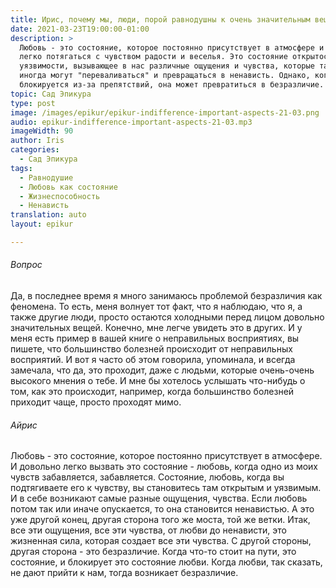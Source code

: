 ```yaml
---
title: Ирис, почему мы, люди, порой равнодушны к очень значительным вещам?
date: 2021-03-23T19:00:00-01:00
description: >
  Любовь - это состояние, которое постоянно присутствует в атмосфере и может
  легко потягаться с чувством радости и веселья. Это состояние открытости и
  уязвимости, вызывающее в нас различные ощущения и чувства, которые также
  иногда могут "переваливаться" и превращаться в ненависть. Однако, когда любовь
  блокируется из-за препятствий, она может превратиться в безразличие.
topic: Сад Эпикура
type: post
image: /images/epikur/epikur-indifference-important-aspects-21-03.png
audio: epikur-indifference-important-aspects-21-03.mp3
imageWidth: 90
author: Iris
categories:
  - Сад Эпикура
tags:
  - Равнодушие
  - Любовь как состояние
  - Жизнеспособность
  - Ненависть
translation: auto
layout: epikur

---
```


###### Вопрос
Да, в последнее время я много занимаюсь проблемой безразличия как феномена.
То есть, меня волнует тот факт, что я наблюдаю, что я, а также другие люди,
просто остаются холодными перед лицом довольно значительных вещей.
Конечно, мне легче увидеть это в других.
И у меня есть пример в вашей книге о неправильных восприятиях, вы пишете, что большинство болезней происходит от неправильных восприятий.
И вот я часто об этом говорила, упоминала, и всегда замечала, что да, это проходит, даже с людьми, которые очень-очень высокого мнения о тебе.
И мне бы хотелось услышать что-нибудь о том, как это происходит, например,
когда большинство болезней приходит чаще, просто проходят мимо.

###### Айрис
Любовь - это состояние, которое постоянно присутствует в атмосфере.
И довольно легко вызвать это состояние - любовь, когда одно из моих чувств забавляется, забавляется.
Состояние, любовь, когда вы подтягиваете его к чувству, вы становитесь там открытым и уязвимым.
И в себе возникают самые разные ощущения, чувства.
Если любовь потом так или иначе опускается, то она становится ненавистью.
А это уже другой конец, другая сторона того же моста, той же ветки.
Итак, все эти ощущения, все эти чувства, от любви до ненависти, это жизненная сила, которая создает все эти чувства.
С другой стороны, другая сторона - это безразличие.
Когда что-то стоит на пути, это состояние, и блокирует это состояние любви.
Когда любви, так сказать, не дают прийти к нам, тогда возникает безразличие.
